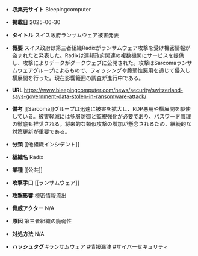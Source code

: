 - **収集元サイト**
Bleepingcomputer

- **掲載日**
2025-06-30

- **タイトル**
スイス政府ランサムウェア被害発表

- **概要**
スイス政府は第三者組織Radixがランサムウェア攻撃を受け機密情報が盗まれたと発表した。Radixは連邦政府関連の複数機関にサービスを提供し、攻撃によりデータがダークウェブに公開された。攻撃はSarcomaランサムウェアグループによるもので、フィッシングや脆弱性悪用を通じて侵入し横展開を行った。現在影響範囲の調査が進行中である。

- **URL**
https://www.bleepingcomputer.com/news/security/switzerland-says-government-data-stolen-in-ransomware-attack/

- **備考**
[[Sarcoma]]グループは迅速に被害を拡大し、RDP悪用や横展開を駆使している。被害軽減には多層防御と監視強化が必要であり、パスワード管理の徹底も推奨される。将来的な類似攻撃の増加が懸念されるため、継続的な対策更新が重要である。

- **分類**
[[他組織インシデント]]

- **組織名**
Radix

- **業種**
[[公共]]

- **攻撃手口**
[[ランサムウェア]]

- **攻撃影響**
機密情報流出

- **脅威アクター**
N/A

- **原因**
第三者組織の脆弱性

- **対処方法**
N/A

- **ハッシュタグ**
#ランサムウェア #情報漏洩 #サイバーセキュリティ
